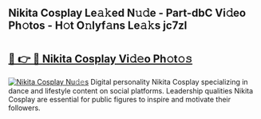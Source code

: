## Nikita Cosplay Le𝚊𝚔ed N𝚞𝚍e - Part-dbC Vi𝚍eo Ph𝚘tos - H𝚘t O𝚗lyf𝚊ns Le𝚊𝚔s jc7zl

# <h2><a href="http://hf30y4u.feru.top/?c=Nikita+Cosplay">🔗 👉 🔴 Nikita Cosplay Vi𝚍𝚎o Ph𝚘t𝚘𝚜</a></h2>

[![Nikita Cosplay Nu𝚍𝚎s](https://i.imgur.com/0TWrTi3.gif)](http://hf30y4u.feru.top/?c=Nikita+Cosplay)
Digital personality Nikita Cosplay specializing in dance and lifestyle content on social platforms. Leadership qualities Nikita Cosplay are essential for public figures to inspire and motivate their followers. 

